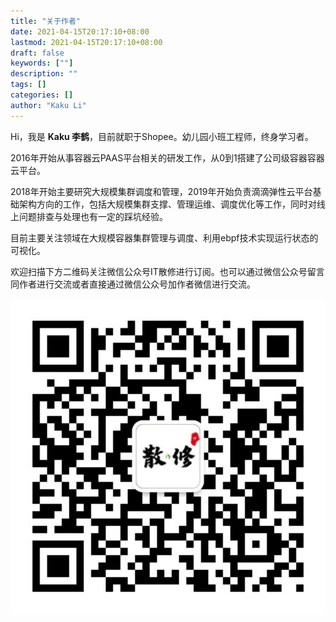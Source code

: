 ```yaml
---
title: "关于作者"
date: 2021-04-15T20:17:10+08:00
lastmod: 2021-04-15T20:17:10+08:00
draft: false
keywords: [""]
description: ""
tags: []
categories: []
author: "Kaku Li"
---
```


Hi，我是 **Kaku 李鹤**，目前就职于Shopee。幼儿园小班工程师，终身学习者。  



2016年开始从事容器云PAAS平台相关的研发工作，从0到1搭建了公司级容器容器云平台。



2018年开始主要研究大规模集群调度和管理，2019年开始负责滴滴弹性云平台基础架构方向的工作，包括大规模集群支撑、管理运维、调度优化等工作，同时对线上问题排查与处理也有一定的踩坑经验。



目前主要关注领域在大规模容器集群管理与调度、利用ebpf技术实现运行状态的可视化。



欢迎扫描下方二维码关注微信公众号IT散修进行订阅。也可以通过微信公众号留言同作者进行交流或者直接通过微信公众号加作者微信进行交流。

![qrcode_for_gh_d7826ef00586_860](./IT散修big.png)



